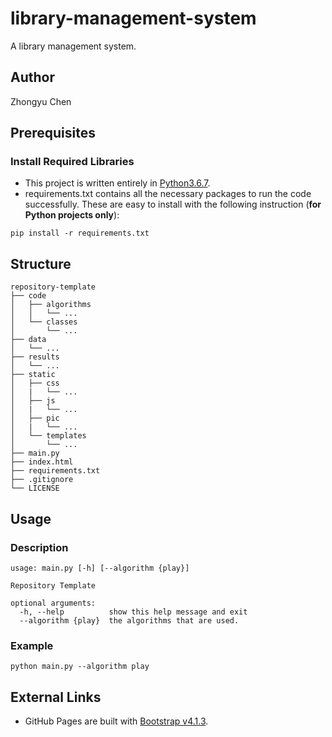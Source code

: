 # library-management-system

A library management system.

## Author

Zhongyu Chen

## Prerequisites

### 

### Install Required Libraries

* This project is written entirely in [Python3.6.7](https://www.python.org/downloads/). 
* requirements.txt contains all the necessary packages to run the code successfully. 
These are easy to install with the following instruction (__for Python projects only__):
```commandline
pip install -r requirements.txt
```

## Structure

```
repository-template
├── code
│   ├── algorithms
│   │   └── ...
│   └── classes
│       └── ...
├── data
│   └── ...
├── results
│   └── ...
├── static
│   ├── css
│   |   └── ...
│   ├── js
│   |   └── ...
│   ├── pic
│   |   └── ...
│   └── templates
│       └── ...
├── main.py
├── index.html
├── requirements.txt
├── .gitignore
└── LICENSE
```

## Usage

### Description

```commandline
usage: main.py [-h] [--algorithm {play}]

Repository Template

optional arguments:
  -h, --help          show this help message and exit
  --algorithm {play}  the algorithms that are used.
```

### Example

```commandline
python main.py --algorithm play
```

## External Links

* GitHub Pages are built with [Bootstrap v4.1.3](https://getbootstrap.com).
